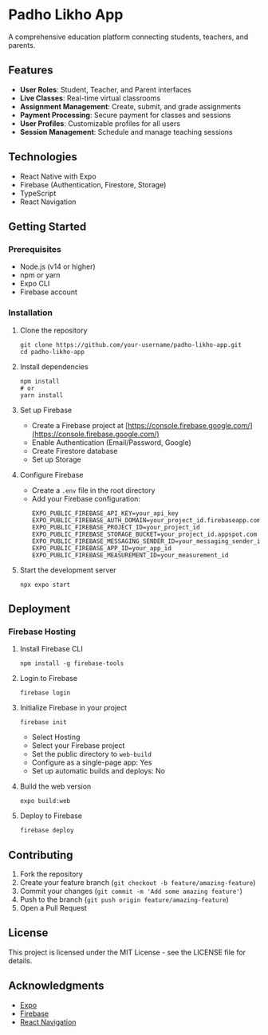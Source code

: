 # Padho Likho App

A comprehensive education platform connecting students, teachers, and parents.

## Features

- **User Roles**: Student, Teacher, and Parent interfaces
- **Live Classes**: Real-time virtual classrooms
- **Assignment Management**: Create, submit, and grade assignments
- **Payment Processing**: Secure payment for classes and sessions
- **User Profiles**: Customizable profiles for all users
- **Session Management**: Schedule and manage teaching sessions

## Technologies

- React Native with Expo
- Firebase (Authentication, Firestore, Storage)
- TypeScript
- React Navigation

## Getting Started

### Prerequisites

- Node.js (v14 or higher)
- npm or yarn
- Expo CLI
- Firebase account

### Installation

1. Clone the repository
   ```
   git clone https://github.com/your-username/padho-likho-app.git
   cd padho-likho-app
   ```

2. Install dependencies
   ```
   npm install
   # or
   yarn install
   ```

3. Set up Firebase
   - Create a Firebase project at [https://console.firebase.google.com/](https://console.firebase.google.com/)
   - Enable Authentication (Email/Password, Google)
   - Create Firestore database
   - Set up Storage

4. Configure Firebase
   - Create a `.env` file in the root directory
   - Add your Firebase configuration:
     ```
     EXPO_PUBLIC_FIREBASE_API_KEY=your_api_key
     EXPO_PUBLIC_FIREBASE_AUTH_DOMAIN=your_project_id.firebaseapp.com
     EXPO_PUBLIC_FIREBASE_PROJECT_ID=your_project_id
     EXPO_PUBLIC_FIREBASE_STORAGE_BUCKET=your_project_id.appspot.com
     EXPO_PUBLIC_FIREBASE_MESSAGING_SENDER_ID=your_messaging_sender_id
     EXPO_PUBLIC_FIREBASE_APP_ID=your_app_id
     EXPO_PUBLIC_FIREBASE_MEASUREMENT_ID=your_measurement_id
     ```

5. Start the development server
   ```
   npx expo start
   ```

## Deployment

### Firebase Hosting

1. Install Firebase CLI
   ```
   npm install -g firebase-tools
   ```

2. Login to Firebase
   ```
   firebase login
   ```

3. Initialize Firebase in your project
   ```
   firebase init
   ```
   - Select Hosting
   - Select your Firebase project
   - Set the public directory to `web-build`
   - Configure as a single-page app: Yes
   - Set up automatic builds and deploys: No

4. Build the web version
   ```
   expo build:web
   ```

5. Deploy to Firebase
   ```
   firebase deploy
   ```

## Contributing

1. Fork the repository
2. Create your feature branch (`git checkout -b feature/amazing-feature`)
3. Commit your changes (`git commit -m 'Add some amazing feature'`)
4. Push to the branch (`git push origin feature/amazing-feature`)
5. Open a Pull Request

## License

This project is licensed under the MIT License - see the LICENSE file for details.

## Acknowledgments

- [Expo](https://expo.dev/)
- [Firebase](https://firebase.google.com/)
- [React Navigation](https://reactnavigation.org/) 